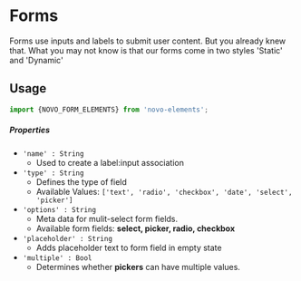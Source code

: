 # Forms
Forms use inputs and labels to submit user content. But you already knew that. What you may not know is that our forms come in two styles 'Static' and 'Dynamic'

## Usage

```javascript
import {NOVO_FORM_ELEMENTS} from 'novo-elements';
```

##### Properties
- `'name' : String`
    * Used to create a label:input association
- `'type' : String`
    * Defines the type of field
    * Available Values: `['text', 'radio', 'checkbox', 'date', 'select', 'picker']`
- `'options' : String`
    * Meta data for mulit-select form fields.
    * Available form fields: **select, picker, radio, checkbox**
- `'placeholder' : String`
    * Adds placeholder text to form field in empty state    
- `'multiple' : Bool`
    * Determines whether **pickers** can have multiple values.